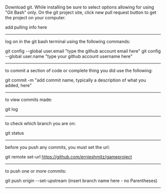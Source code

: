 Download git. While installing be sure to select options allowing for using "Git Bash" only. On the git project site, click new pull request button to get the project on your computer.

add pulling info here

************************************************************************************************

log on in the git bash terminal using the following commands:

git config --global user.email "type the github account email here" git config --global user.name "type your github account username here"

************************************************************************************************

to commit a section of code or complete thing you did use the following:

git commit -m "add commit name, typically a description of what you added, here"

************************************************************************************************

to view commits made:

git log

************************************************************************************************

to check which branch you are on:

git status

************************************************************************************************

before you push any commits, you must set the url:

git remote set-url https://github.com/ernieshmitz/gameproject

************************************************************************************************

to push one or more commits:

git push origin --set-upstream (insert branch name here - no Parentheses)

************************************************************************************************